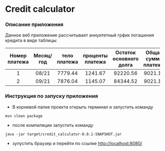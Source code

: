 # Credit calculator


### Описание приложения
Данное веб приложение рассчитывает аннуитетный грфик погашения кредита
 в виде таблицы:
 
 | Номер платежа | Месяц/год | тело платежа | проценты платежа | Остаток основного долга | Общая сумма платежа |
 |:-------------:|:---------:|:------------:|:----------------:|:---------------:|:-------------------:|
 |              1|      08/21|  7779.44     | 1241.67          | 92220.56        | 	9021.11            |
 |              2|      09/21|  7876.04     | 1145.07          | 84344.52        | 	9021.11            |


### Инструкция по запуску приложения
- В корневой папке проекта открыть терминал и запустить команду
~~~
mvn clean package
~~~
- после компиляции запустить команду 
~~~
java -jar target/credit_calculator-0.0.1-SNAPSHOT.jar
~~~
- зупустить браузер и перейти по ссылке 
[http://localhost:8080/](http://localhost:8080/)

